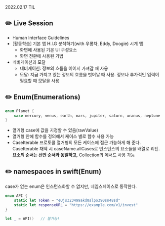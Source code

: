 2022.02.17 TIL

## ✏️ Live Session
- Human Interface Guidelines
- [활동학습] 기본 앱 H.I.G 분석하기(with 우롱차, Eddy, Doogie) 시계 앱
    - 화면에 사용된 기본 UI 구성요소
    - 화면 전환에 사용된 기법
- 네비게이션과 모달
    - 네비게이션: 정보의 흐름을 이어서 가져갈 때 사용
    - 모달: 지금 가지고 있는 정보의 흐름을 벗어날 때 사용. 정보나 추가적인 입력이 필요할 때 모달을 사용

## ✏️ Enum(Enumerations)
```swift
enum Planet {
    case mercury, venus, earth, mars, jupiter, saturn, uranus, neptune
}
```

* 열거형 case에 값을 지정할 수 있음(rawValue)
* 열거형 안에 함수를 정의해서 케이스 별로 함수 사용 가능
* CaseIterable 프로토콜
    열거형의 모든 케이스에 접근 가능하게 해 준다. CaseIterable 채택 시 caseName.allCases로 인스턴스의 요소들을 배열로 리턴.
    __요소의 순서는 선언 순서와 동일하고,__ Collection의 메서드 사용 가능

## ✏️ namespaces in swift(Enum)
case가 없는 enum은 인스턴스화할 수 없지만, 네임스페이스로 동작한다.

```swift
enum API {
    static let Token = "eUjs323499akd0slpo390sn48sd"
    static let responseURL = "https://example.com/v1/invest"
}

let _ = API()   // 불가능!

```

